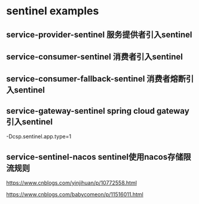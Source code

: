 # sentinel examples

## service-provider-sentinel 服务提供者引入sentinel

## service-consumer-sentinel 消费者引入sentinel

## service-consumer-fallback-sentinel 消费者熔断引入sentinel

## service-gateway-sentinel  spring cloud gateway 引入sentinel 
-Dcsp.sentinel.app.type=1

## service-sentinel-nacos  sentinel使用nacos存储限流规则


https://www.cnblogs.com/yinjihuan/p/10772558.html


https://www.cnblogs.com/babycomeon/p/11516011.html

